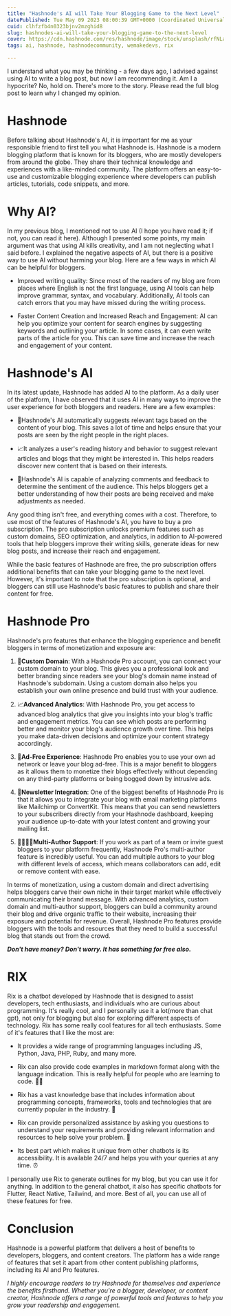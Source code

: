 ```yaml
---
title: "Hashnode's AI will Take Your Blogging Game to the Next Level"
datePublished: Tue May 09 2023 08:00:39 GMT+0000 (Coordinated Universal Time)
cuid: clhfzfb4n0323bjnv2mzghid8
slug: hashnodes-ai-will-take-your-blogging-game-to-the-next-level
cover: https://cdn.hashnode.com/res/hashnode/image/stock/unsplash/rfNLa1HL7eY/upload/8e7624e09f6092848d0cd9ca742b5eb0.jpeg
tags: ai, hashnode, hashnodecommunity, wemakedevs, rix

---
```


I understand what you may be thinking - a few days ago, I advised against using AI to write a blog post, but now I am recommending it. Am I a hypocrite? No, hold on. There's more to the story. Please read the full blog post to learn why I changed my opinion.

# Hashnode

Before talking about Hashnode's AI, it is important for me as your responsible friend to first tell you what Hashnode is. Hashnode is a modern blogging platform that is known for its bloggers, who are mostly developers from around the globe. They share their technical knowledge and experiences with a like-minded community. The platform offers an easy-to-use and customizable blogging experience where developers can publish articles, tutorials, code snippets, and more.

# Why AI?

In my previous blog, I mentioned not to use AI (I hope you have read it; if not, you can read it here). Although I presented some points, my main argument was that using AI kills creativity, and I am not neglecting what I said before. I explained the negative aspects of AI, but there is a positive way to use AI without harming your blog. Here are a few ways in which AI can be helpful for bloggers.

* Improved writing quality: Since most of the readers of my blog are from places where English is not the first language, using AI tools can help improve grammar, syntax, and vocabulary. Additionally, AI tools can catch errors that you may have missed during the writing process.
    
* Faster Content Creation and Increased Reach and Engagement: AI can help you optimize your content for search engines by suggesting keywords and outlining your article. In some cases, it can even write parts of the article for you. This can save time and increase the reach and engagement of your content.
    

# Hashnode's AI

In its latest update, Hashnode has added AI to the platform. As a daily user of the platform, I have observed that it uses AI in many ways to improve the user experience for both bloggers and readers. Here are a few examples:

* 🤖Hashnode's AI automatically suggests relevant tags based on the content of your blog. This saves a lot of time and helps ensure that your posts are seen by the right people in the right places.
    
* 📈It analyzes a user's reading history and behavior to suggest relevant articles and blogs that they might be interested in. This helps readers discover new content that is based on their interests.
    
* 👥Hashnode's AI is capable of analyzing comments and feedback to determine the sentiment of the audience. This helps bloggers get a better understanding of how their posts are being received and make adjustments as needed.
    

Any good thing isn't free, and everything comes with a cost. Therefore, to use most of the features of Hashnode's AI, you have to buy a pro subscription. The pro subscription unlocks premium features such as custom domains, SEO optimization, and analytics, in addition to AI-powered tools that help bloggers improve their writing skills, generate ideas for new blog posts, and increase their reach and engagement.

While the basic features of Hashnode are free, the pro subscription offers additional benefits that can take your blogging game to the next level. However, it's important to note that the pro subscription is optional, and bloggers can still use Hashnode's basic features to publish and share their content for free.

# Hashnode Pro

Hashnode's pro features that enhance the blogging experience and benefit bloggers in terms of monetization and exposure are:

1. 🔗**Custom Domain**: With a Hashnode Pro account, you can connect your custom domain to your blog. This gives you a professional look and better branding since readers see your blog's domain name instead of Hashnode's subdomain. Using a custom domain also helps you establish your own online presence and build trust with your audience.
    
2. 📈**Advanced Analytics**: With Hashnode Pro, you get access to advanced blog analytics that give you insights into your blog's traffic and engagement metrics. You can see which posts are performing better and monitor your blog's audience growth over time. This helps you make data-driven decisions and optimize your content strategy accordingly.
    
3. 🚫**Ad-Free Experience**: Hashnode Pro enables you to use your own ad network or leave your blog ad-free. This is a major benefit to bloggers as it allows them to monetize their blogs effectively without depending on any third-party platforms or being bogged down by intrusive ads.
    
4. 📧**Newsletter Integration**: One of the biggest benefits of Hashnode Pro is that it allows you to integrate your blog with email marketing platforms like Mailchimp or ConvertKit. This means that you can send newsletters to your subscribers directly from your Hashnode dashboard, keeping your audience up-to-date with your latest content and growing your mailing list.
    
5. 👨‍👩‍👧‍👦**Multi-Author Support**: If you work as part of a team or invite guest bloggers to your platform frequently, Hashnode Pro's multi-author feature is incredibly useful. You can add multiple authors to your blog with different levels of access, which means collaborators can add, edit or remove content with ease.
    

In terms of monetization, using a custom domain and direct advertising helps bloggers carve their own niche in their target market while effectively communicating their brand message. With advanced analytics, custom domain and multi-author support, bloggers can build a community around their blog and drive organic traffic to their website, increasing their exposure and potential for revenue. Overall, Hashnode Pro features provide bloggers with the tools and resources that they need to build a successful blog that stands out from the crowd.

***Don't have money? Don't worry. It has something for free also.***

# RIX

Rix is a chatbot developed by Hashnode that is designed to assist developers, tech enthusiasts, and individuals who are curious about programming. It's really cool, and I personally use it a lot(more than chat gpt), not only for blogging but also for exploring different aspects of technology. Rix has some really cool features for all tech enthusiasts. Some of it's features that I like the most are:

* It provides a wide range of programming languages including JS, Python, Java, PHP, Ruby, and many more.
    
* Rix can also provide code examples in markdown format along with the language indication. This is really helpful for people who are learning to code. 🧑‍💻
    
* Rix has a vast knowledge base that includes information about programming concepts, frameworks, tools and technologies that are currently popular in the industry. 🧠
    
* Rix can provide personalized assistance by asking you questions to understand your requirements and providing relevant information and resources to help solve your problem. 🤖
    
* Its best part which makes it unique from other chatbots is its accessibility. It is available 24/7 and helps you with your queries at any time. ⏰
    

I personally use Rix to generate outlines for my blog, but you can use it for anything. In addition to the general chatbot, it also has specific chatbots for Flutter, React Native, Tailwind, and more. Best of all, you can use all of these features for free.

# Conclusion

Hashnode is a powerful platform that delivers a host of benefits to developers, bloggers, and content creators. The platform has a wide range of features that set it apart from other content publishing platforms, including its AI and Pro features.

*I highly encourage readers to try Hashnode for themselves and experience the benefits firsthand. Whether you're a blogger, developer, or content creator, Hashnode offers a range of powerful tools and features to help you grow your readership and engagement.*